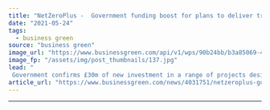 ```yaml
---
title: "NetZeroPlus -  Government funding boost for plans to deliver tree-planting to an area the size of Devon"
date: "2021-05-24"
tags: 
  - business green
source: "business green"
image_url: "https://www.businessgreen.com/api/v1/wps/90b24bb/b3a85069-4a5b-40f3-b120-f63df609fb6d/2/tree-plant-185x114.jpg"
image_fp: "/assets/img/post_thumbnails/137.jpg"
lead: "
 Government confirms £30m of new investment in a range of projects designed to enhance natural carbon sinks ..."
article_url: "https://www.businessgreen.com/news/4031751/netzeroplus-government-funding-boost-plans-deliver-tree-planting-size-devon"
---
```


---
